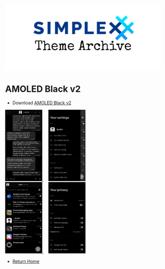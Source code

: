 ![](../resources/SxC_themeBanner.jpg)

# AMOLED Black v2

* Download [AMOLED Black v2](../themes/SxC_AMOLEDblackV2.theme)

<a href="../screenshots/SxC_AMOLEDblackV201.jpg" target="_blank">
	<img src="../screenshots/SxC_AMOLEDblackV201.jpg" width="120">
</a>&nbsp;&nbsp;&nbsp;
<a href="../screenshots/SxC_AMOLEDblackV202.jpg" target="_blank">
	<img src="../screenshots/SxC_AMOLEDblackV202.jpg" width="120">
</a>
<br>
<a href="../screenshots/SxC_AMOLEDblackV203.jpg" target="_blank">
	<img src="../screenshots/SxC_AMOLEDblackV203.jpg" width="120">
</a>&nbsp;&nbsp;&nbsp;
<a href="../screenshots/SxC_AMOLEDblackV204.jpg" target="_blank">
	<img src="../screenshots/SxC_AMOLEDblackV204.jpg" width="120">
</a>

* [Return Home](../)
